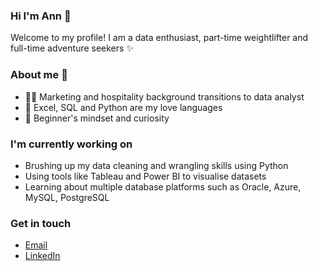### Hi I'm Ann 👋 

Welcome to my profile! I am a data enthusiast, part-time weightlifter and full-time adventure seekers ✨

### About me 🌱

- 💁‍♀️ Marketing and hospitality background transitions to data analyst
- 📖 Excel, SQL and Python are my love languages
- 🧠 Beginner's mindset and curiosity

### I'm currently working on

- Brushing up my data cleaning and wrangling skills using Python
- Using tools like Tableau and Power BI to visualise datasets
- Learning about multiple database platforms such as Oracle, Azure, MySQL, PostgreSQL

### Get in touch
- [Email](tranthuyan.198@gmail.com)
- [LinkedIn](www.linkedin.com/in/antran-28)





<!--
**antran28/antran28** is a ✨ _special_ ✨ repository because its `README.md` (this file) appears on your GitHub profile.

Here are some ideas to get you started:

- 🔭 I’m currently working on ...
- 🌱 I’m currently learning ...
- 👯 I’m looking to collaborate on ...
- 🤔 I’m looking for help with ...
- 💬 Ask me about ...
- 📫 How to reach me: ...
- 😄 Pronouns: ...
- ⚡ Fun fact: ...
-->
